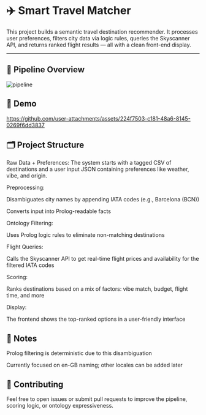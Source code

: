 # ✈️ Smart Travel Matcher

This project builds a semantic travel destination recommender. It processes user preferences, filters city data via logic rules, queries the Skyscanner API, and returns ranked flight results — all with a clean front-end display.

---

## 🧠 Pipeline Overview
![pipeline](https://github.com/user-attachments/assets/700a2d1b-768f-47ff-95a8-3b8342a02b6f)

## 🎥 Demo

https://github.com/user-attachments/assets/224f7503-c181-48a6-8145-0269f6dd3837

## 🗂 Project Structure

Raw Data + Preferences: The system starts with a tagged CSV of destinations and a user input JSON containing preferences like weather, vibe, and origin.

Preprocessing:

Disambiguates city names by appending IATA codes (e.g., Barcelona (BCN))

Converts input into Prolog-readable facts

Ontology Filtering:

Uses Prolog logic rules to eliminate non-matching destinations

Flight Queries:

Calls the Skyscanner API to get real-time flight prices and availability for the filtered IATA codes

Scoring:

Ranks destinations based on a mix of factors: vibe match, budget, flight time, and more

Display:

The frontend shows the top-ranked options in a user-friendly interface

## 📌 Notes

Prolog filtering is deterministic due to this disambiguation

Currently focused on en-GB naming; other locales can be added later

## 🤝 Contributing
Feel free to open issues or submit pull requests to improve the pipeline, scoring logic, or ontology expressiveness.


